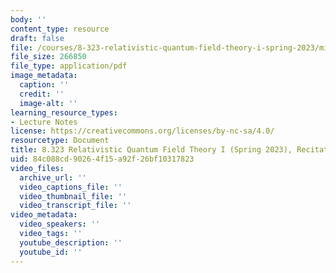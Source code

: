 ```yaml
---
body: ''
content_type: resource
draft: false
file: /courses/8-323-relativistic-quantum-field-theory-i-spring-2023/mit8_323_s23_rec10.pdf
file_size: 266850
file_type: application/pdf
image_metadata:
  caption: ''
  credit: ''
  image-alt: ''
learning_resource_types:
- Lecture Notes
license: https://creativecommons.org/licenses/by-nc-sa/4.0/
resourcetype: Document
title: 8.323 Relativistic Quantum Field Theory I (Spring 2023), Recitation 10
uid: 84c088cd-9026-4f15-a92f-26bf10317823
video_files:
  archive_url: ''
  video_captions_file: ''
  video_thumbnail_file: ''
  video_transcript_file: ''
video_metadata:
  video_speakers: ''
  video_tags: ''
  youtube_description: ''
  youtube_id: ''
---
```

